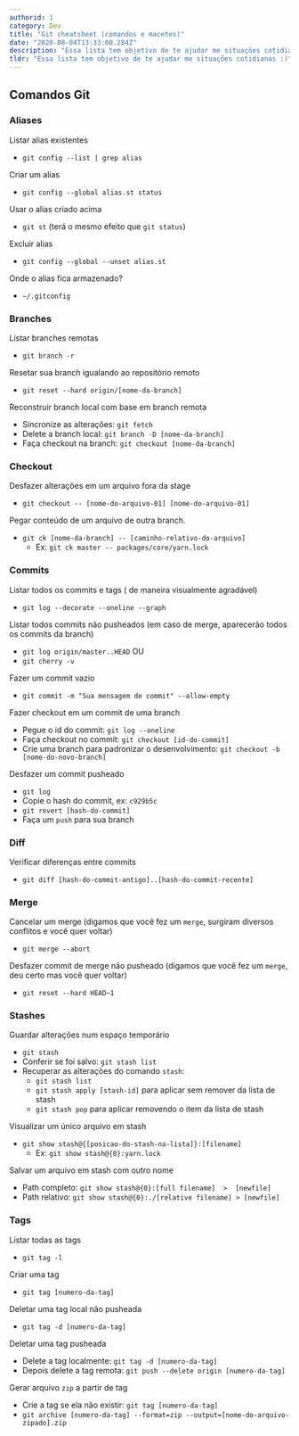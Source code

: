 ```yaml
---
authorid: 1
category: Dev
title: "Git cheatsheet (comandos e macetes)"
date: "2020-08-04T13:33:00.284Z"
description: "Essa lista tem objetivo de te ajudar me situações cotidianas :)"
tldr: "Essa lista tem objetivo de te ajudar me situações cotidianas :)"
---
```


## Comandos Git

### Aliases

<div class="fx-group">

Listar alias existentes
- `git config --list | grep alias`

</div>
<div class="fx-group">

Criar um alias
- `git config --global alias.st status`

</div>
<div class="fx-group">

Usar o alias criado acima
- `git st` (terá o mesmo efeito que `git status`)

</div>
<div class="fx-group">

Excluir alias
- `git config --global --unset alias.st`

</div>
<div class="fx-group">

Onde o alias fica armazenado?
- `~/.gitconfig`

</div>


### Branches

<div class="fx-group">

Listar branches remotas
- `git branch -r`

</div>
<div class="fx-group">

Resetar sua branch igualando ao repositório remoto
- `git reset --hard origin/[nome-da-branch]`

</div>
<div class="fx-group">

Reconstruir branch local com base em branch remota
- Sincronize as alterações: `git fetch`
- Delete a branch local: `git branch -D [nome-da-branch]`
- Faça checkout na branch: `git checkout [nome-da-branch]`

</div>


### Checkout

<div class="fx-group">

Desfazer alterações em um arquivo fora da stage
- `git checkout -- [nome-do-arquivo-01] [nome-do-arquivo-01]`

</div>
<div class="fx-group">

Pegar conteúdo de um arquivo de outra branch.
- `git ck [nome-da-branch] -- [caminho-relativo-do-arquivo]`
  - Ex: `git ck master -- packages/core/yarn.lock`

</div>


### Commits

<div class="fx-group">

Listar todos os commits e tags ( de maneira visualmente agradável)
- `git log --decorate --oneline --graph`

</div>
<div class="fx-group">

Listar todos commits não pusheados (em caso de merge, aparecerão todos os commits da branch)

- `git log origin/master..HEAD` OU
- `git cherry -v`

</div>
<div class="fx-group">

Fazer um commit vazio
- `git commit -m "Sua mensagem de commit" --allow-empty`

</div>
<div class="fx-group">

Fazer checkout em um commit de uma branch
- Pegue o id do commit: `git log --oneline`
- Faça checkout no commit: `git checkout [id-do-commit]`
- Crie uma branch para padronizar o desenvolvimento: `git checkout -b [nome-do-novo-branch]`

</div>
<div class="fx-group">

Desfazer um commit pusheado
- `git log`
- Copie o hash do commit, ex: `c929b5c`
- `git revert [hash-do-commit]`
- Faça um `push` para sua branch

</div>


### Diff

<div class="fx-group">

Verificar diferenças entre commits
- `git diff [hash-do-commit-antigo]..[hash-do-commit-recente]`

</div>


### Merge

<div class="fx-group">

Cancelar um merge (digamos que você fez um `merge`, surgiram diversos conflitos e você quer voltar)
- `git merge --abort`

</div>
<div class="fx-group">

Desfazer commit de merge não pusheado (digamos que você fez um `merge`, deu certo mas você quer voltar)
- `git reset --hard HEAD~1`

</div>


### Stashes

<div class="fx-group">

Guardar alterações num espaço temporário
- `git stash`
- Conferir se foi salvo: `git stash list`
- Recuperar as alterações do comando `stash`:
  - `git stash list`
  - `git stash apply [stash-id]` para aplicar sem remover da lista de stash
  - `git stash pop` para aplicar removendo o item da lista de stash

</div>
<div class="fx-group">

Visualizar um único arquivo em stash
- `git show stash@{[posicao-do-stash-na-lista]}:[filename]`
  - Ex: `git show stash@{0}:yarn.lock`

</div>
<div class="fx-group">

Salvar um arquivo em stash com outro nome
- Path completo: `git show stash@{0}:[full filename]  >  [newfile]`
- Path relativo: `git show stash@{0}:./[relative filename] > [newfile]`

</div>


### Tags

<div class="fx-group">

Listar todas as tags
- `git tag -l`

</div>
<div class="fx-group">

Criar uma tag
- `git tag [numero-da-tag]`

</div>
<div class="fx-group">

Deletar uma tag local não pusheada
- `git tag -d [numero-da-tag]`

</div>
<div class="fx-group">

Deletar uma tag pusheada
- Delete a tag localmente: `git tag -d [numero-da-tag]`
- Depois delete a tag remota: `git push --delete origin [numero-da-tag]`

</div>
<div class="fx-group">

Gerar arquivo `zip` a partir de tag
- Crie a tag se ela não existir: `git tag [numero-da-tag]`
- `git archive [numero-da-tag] --format=zip --output=[nome-do-arquivo-zipado].zip`

</div>


